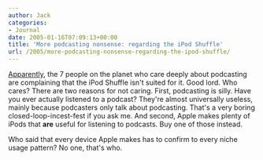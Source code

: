 ```yaml
---
author: Jack
categories:
- Journal
date: 2005-01-16T07:09:13+00:00
title: 'More podcasting nonsense: regarding the iPod Shuffle'
url: /2005/more-podcasting-nonsense-regarding-the-ipod-shuffle/
---
```


[Apparently][1], the 7 people on the planet who care deeply about podcasting are complaining that the iPod Shuffle isn't suited for it. Good lord. Who cares? There are two reasons for not caring. First, podcasting is silly. Have you ever actually listened to a podcast? They're almost universally useless, mainly because podcasters only talk about podcasting. That's a very boring closed-loop-incest-fest if you ask me. And second, Apple makes plenty of iPods that **are** useful for listening to podcasts. Buy one of those instead.

Who said that every device Apple makes has to confirm to every niche usage pattern? No one, that's who.

 [1]: http://www.internetnews.com/dev-news/article.php/3459051